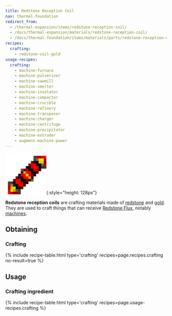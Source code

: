 ```yaml
---
title: Redstone Reception Coil
nav: thermal-foundation
redirect_from:
  - /thermal-expansion/items/redstone-reception-coil/
  - /docs/thermal-expansion/materials/redstone-reception-coil/
  - /docs/thermal-foundation/items/materials/parts/redstone-reception-coil/
recipes:
  crafting:
    - redstone-coil-gold
usage-recipes:
  crafting:
    - machine-furnace
    - machine-pulverizer
    - machine-sawmill
    - machine-smelter
    - machine-insolator
    - machine-compactor
    - machine-crucible
    - machine-refinery
    - machine-transposer
    - machine-charger
    - machine-centrifuge
    - machine-precipitator
    - machine-extruder
    - augment-machine-power
---
```


![Redstone reception coil](/assets/images/thermal-foundation/redstone-coil-gold.png){:style="height: 128px"}


**Redstone reception coils** are crafting materials made of
[redstone](https://minecraft.gamepedia.com/Redstone) and
[gold](https://minecraft.gamepedia.com/Gold_Ingot). They are used to craft
things that can receive [Redstone Flux](/docs/redstone-flux/), notably
[machines](/docs/machines/).


Obtaining
---------

### Crafting
{% include recipe-table.html type='crafting' recipes=page.recipes.crafting no-result=true %}


Usage
-----

### Crafting ingredient
{% include recipe-table.html type='crafting' recipes=page.usage-recipes.crafting %}
